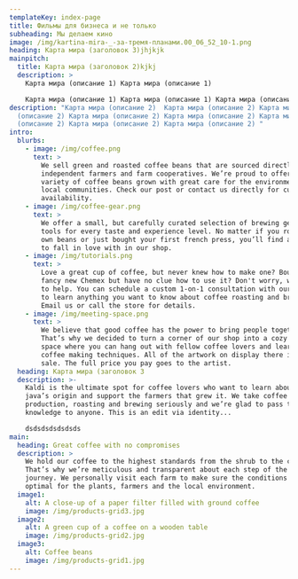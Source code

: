 ```yaml
---
templateKey: index-page
title: Фильмы для бизнеса и не только
subheading: Мы делаем кино
image: /img/kartina-mira-_-за-тремя-планами.00_06_52_10-1.png
heading: Карта мира (заголовок 3)jhjkjk
mainpitch:
  title: Карта мира (заголовок 2)kjkj
  description: >
    Карта мира (описание 1) Карта мира (описание 1)

    Карта мира (описание 1) Карта мира (описание 1) Карта мира (описание 1) Карта мира (описание 1) Карта мира (описание 1) 
description: "Карта мира (описание 2)  Карта мира (описание 2) Карта мира
  (описание 2) Карта мира (описание 2) Карта мира (описание 2) Карта мира
  (описание 2) Карта мира (описание 2) Карта мира (описание 2) "
intro:
  blurbs:
    - image: /img/coffee.png
      text: >
        We sell green and roasted coffee beans that are sourced directly from
        independent farmers and farm cooperatives. We’re proud to offer a
        variety of coffee beans grown with great care for the environment and
        local communities. Check our post or contact us directly for current
        availability.
    - image: /img/coffee-gear.png
      text: >
        We offer a small, but carefully curated selection of brewing gear and
        tools for every taste and experience level. No matter if you roast your
        own beans or just bought your first french press, you’ll find a gadget
        to fall in love with in our shop.
    - image: /img/tutorials.png
      text: >
        Love a great cup of coffee, but never knew how to make one? Bought a
        fancy new Chemex but have no clue how to use it? Don't worry, we’re here
        to help. You can schedule a custom 1-on-1 consultation with our baristas
        to learn anything you want to know about coffee roasting and brewing.
        Email us or call the store for details.
    - image: /img/meeting-space.png
      text: >
        We believe that good coffee has the power to bring people together.
        That’s why we decided to turn a corner of our shop into a cozy meeting
        space where you can hang out with fellow coffee lovers and learn about
        coffee making techniques. All of the artwork on display there is for
        sale. The full price you pay goes to the artist.
  heading: Карта мира (заголовок 3
  description: >-
    Kaldi is the ultimate spot for coffee lovers who want to learn about their
    java’s origin and support the farmers that grew it. We take coffee
    production, roasting and brewing seriously and we’re glad to pass that
    knowledge to anyone. This is an edit via identity...

    dsdsdsdsdsdsds
main:
  heading: Great coffee with no compromises
  description: >
    We hold our coffee to the highest standards from the shrub to the cup.
    That’s why we’re meticulous and transparent about each step of the coffee’s
    journey. We personally visit each farm to make sure the conditions are
    optimal for the plants, farmers and the local environment.
  image1:
    alt: A close-up of a paper filter filled with ground coffee
    image: /img/products-grid3.jpg
  image2:
    alt: A green cup of a coffee on a wooden table
    image: /img/products-grid2.jpg
  image3:
    alt: Coffee beans
    image: /img/products-grid1.jpg
---
```

